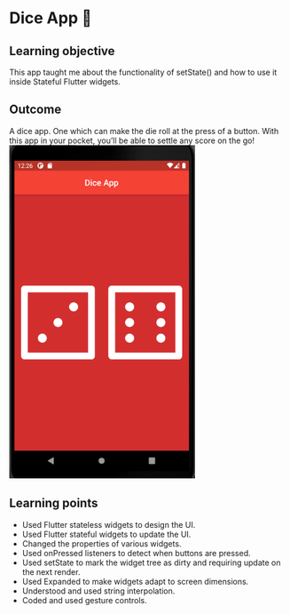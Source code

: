 
# Dice App 🎲

## Learning objective
This app taught me about the functionality of setState() and how to use it inside Stateful Flutter widgets.


## Outcome

 A dice app. One which can make the die roll at the press of a button. With this app in your pocket, you’ll be able to settle any score on the go!
<br>
<img height="600" src="https://github.com/aniketgiriyalkar/Dice-app/blob/master/DiceAppOutput.PNG">
<br>

## Learning points

- Used Flutter stateless widgets to design the UI.
- Used Flutter stateful widgets to update the UI.
- Changed the properties of various widgets.
- Used onPressed listeners to detect when buttons are pressed.
- Used setState to mark the widget tree as dirty and requiring update on the next render.
- Used Expanded to make widgets adapt to screen dimensions.
- Understood and used string interpolation.
- Coded and used gesture controls.

